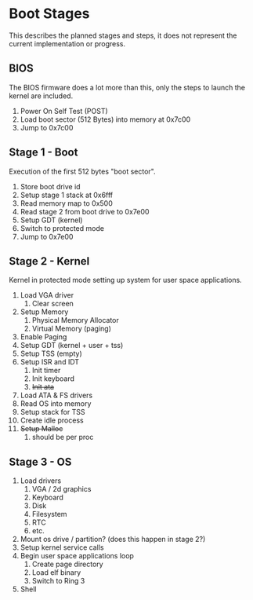 # Boot Stages

This describes the planned stages and steps, it does not represent the current
implementation or progress.

## BIOS

The BIOS firmware does a lot more than this, only the steps to launch the kernel
are included.

1. Power On Self Test (POST)
2. Load boot sector (512 Bytes) into memory at 0x7c00
3. Jump to 0x7c00

## Stage 1 - Boot

Execution of the first 512 bytes "boot sector".

1. Store boot drive id
2. Setup stage 1 stack at 0x6fff
3. Read memory map to 0x500
4. Read stage 2 from boot drive to 0x7e00
5. Setup GDT (kernel)
6. Switch to protected mode
7. Jump to 0x7e00

## Stage 2 - Kernel

Kernel in protected mode setting up system for user space applications.

1. Load VGA driver
   1. Clear screen
2. Setup Memory
   1. Physical Memory Allocator
   2. Virtual Memory (paging)
3. Enable Paging
4. Setup GDT (kernel + user + tss)
5. Setup TSS (empty)
6. Setup ISR and IDT
   1. Init timer
   2. Init keyboard
   3. ~~Init ata~~
7. Load ATA & FS drivers
8. Read OS into memory
9. Setup stack for TSS
10. Create idle process
11. ~~Setup Malloc~~
    1. should be per proc

## Stage 3 - OS

1. Load drivers
   1. VGA / 2d graphics
   2. Keyboard
   3. Disk
   4. Filesystem
   5. RTC
   6. etc.
2. Mount os drive / partition? (does this happen in stage 2?)
3. Setup kernel service calls
4. Begin user space applications loop
   1. Create page directory
   2. Load elf binary
   3. Switch to Ring 3
5. Shell
